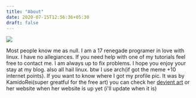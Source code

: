 ```yaml
---
title: "About"
date: 2020-07-15T12:56:36+05:30
draft: false
---
```

![](/images/icon_small.jpg)

Most people know me as null. I am a 17 renegade programer in love with linux. I have no allegiances. If you need help with one of my tutorials feel free to contact me. I am always up to fix problems. I hope you enjoy your stay at my blog. also all hail linux. btw I use arch(if got the meme +10 internet points). If you want to know where I got my profile pic. It was by KamidoRei(super greatful for the free art) you can check her [devient art](https://www.deviantart.com/kamidorei)  or her website when her website is up yet (i'll update when it is)
